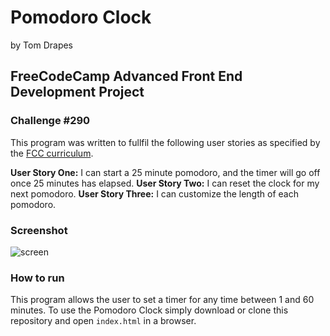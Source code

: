 # Pomodoro Clock
by Tom Drapes
## FreeCodeCamp Advanced Front End Development Project
### Challenge #290

This program was written to fullfil the following user stories as specified by the [FCC curriculum](https://www.freecodecamp.org/challenges/build-a-pomodoro-clock).

**User Story One:** I can start a 25 minute pomodoro, and the timer will go off once 25 minutes has elapsed.
**User Story Two:** I can reset the clock for my next pomodoro.
**User Story Three:** I can customize the length of each pomodoro.

### Screenshot
![screen](https://github.com/doctorApes/Pomodoro-Clock/blob/myBranch/img/pomodoro_app.png)

### How to run
This program allows the user to set a timer for any time between 1 and 60 minutes.
To use the Pomodoro Clock simply download or clone this repository and open `index.html` in a browser.  

